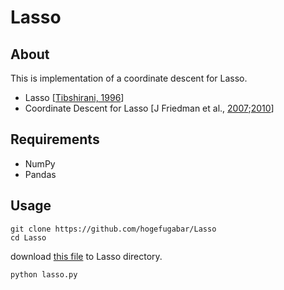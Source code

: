 # Lasso

## About
This is implementation of a coordinate descent for Lasso.

- Lasso [[Tibshirani, 1996](http://statweb.stanford.edu/%7Etibs/lasso/lasso.pdf)]
- Coordinate Descent for Lasso [J Friedman et al., [2007](http://arxiv.org/pdf/0708.1485.pdf);[2010](http://core.ac.uk/download/files/153/6287975.pdf)]

## Requirements
- NumPy
- Pandas

## Usage

```
git clone https://github.com/hogefugabar/Lasso
cd Lasso
```

download [this file](https://sense.io/csrudolflai/data-mining-with-r/files/Boston.csv) to Lasso directory.

```
python lasso.py
```
